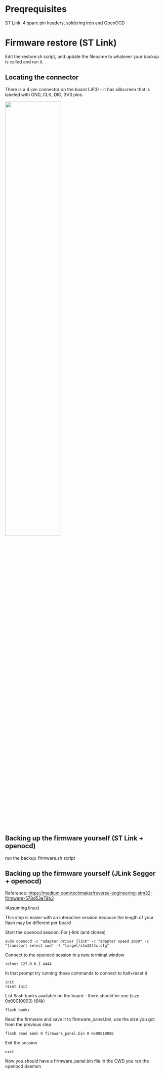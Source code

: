 # Preqrequisites

ST Link, 4 spare pin headers, soldering iron and OpenOCD

# Firmware restore (ST Link)

Edit the restore.sh script, and update the filename to whatever your backup is called and run it.

## Locating the connector

There is a 4-pin connector on the board (JP3) - it has silkscreen that is labeled with GND, CLK, DIO, 3V3 pins.

<img src="../../images/panel_swd.jpg" width="60%"/>

## Backing up the firmware yourself (ST Link + openocd)

run the backup_firmware.sh script

## Backing up the firmware yourself (JLink Segger + openocd)

Reference: https://medium.com/techmaker/reverse-engineering-stm32-firmware-578d53e79b3

(Assuming linux)

This step is easier with an interactive session because the length of your flash may be different per board

Start the openocd session. For j-link (and clones) 

    sudo openocd -c "adapter driver jlink" -c "adapter speed 2000" -c "transport select swd" -f "target/stm32f3x.cfg" 

Connect to the openocd session in a new terminal window

    telnet 127.0.0.1 4444

In that prompt try running these commands to connect to halt+reset it

    init 
    reset init

List flash banks available on the board - there should be one (size 0x00010000) (64k)

    flash banks 

Read the firmware and save it to firmware_panel.bin, use the size you got from the previous step 

    flash read bank 0 firmware_panel.bin 0 0x00010000

Exit the session

    exit

Now you should have a firmware_panel.bin file in the CWD you ran the openocd daemon

